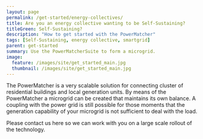 ```yaml
---
layout: page
permalink: /get-started/energy-collectives/
title: Are you an energy collective wanting to be Self-Sustaining?
titleGreen: Self-Sustaining?
description: "How to get started with the PowerMatcher"
tags: [Self-Sustaining, energy collective, smartgrid]
parent: get-started
summary: Use the PowerMatcherSuite to form a microgrid.
image: 
  feature: /images/site/get_started_main.jpg
  thumbnail: /images/site/get_started_main.jpg
---
```


The PowerMatcher is a very scalable solution for connecting cluster of residential buildings and local generation units. By means of the PowerMatcher a microgrid can be created that maintains its own balance. A coupling with the power grid is still possible for those moments that the generation capability of your microgrid is not sufficient to deal with the load. 

Please contact us here so we can work with you on a large scale rollout of the technology.
